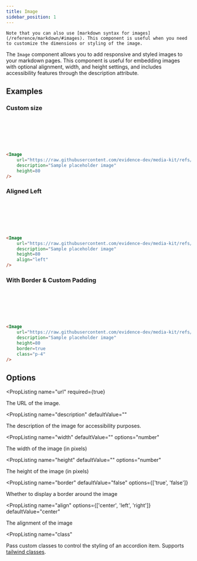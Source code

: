 ```yaml
---
title: Image
sidebar_position: 1
---
```


<Alert status=info>

    Note that you can also use [markdown syntax for images](/reference/markdown/#images). This component is useful when you need to customize the dimensions or styling of the image.
</Alert>


The `Image` component allows you to add responsive and styled images to your markdown pages. This component is useful for embedding images with optional alignment, width, and height settings, and includes accessibility features through the description attribute.

## Examples

### Custom size
<DocTab> 
    <div slot='preview'> 
    <Image url="https://raw.githubusercontent.com/evidence-dev/media-kit/refs/heads/main/png/wordmark-gray-800.png" description="Sample placeholder image"height="80" /> 
    </div>

```markdown
<Image 
    url="https://raw.githubusercontent.com/evidence-dev/media-kit/refs/heads/main/png/wordmark-gray-800.png"
    description="Sample placeholder image"
    height=80
/>
```
</DocTab>

### Aligned Left
<DocTab> 
    <div slot='preview'> 
    <Image url="https://raw.githubusercontent.com/evidence-dev/media-kit/refs/heads/main/png/wordmark-gray-800.png" description="Sample placeholder image"height="80" align=left/> 
    </div>

```markdown
<Image 
    url="https://raw.githubusercontent.com/evidence-dev/media-kit/refs/heads/main/png/wordmark-gray-800.png"
    description="Sample placeholder image"
    height=80
    align="left"
/>
```
</DocTab>

### With Border & Custom Padding
<DocTab> 
    <div slot='preview'> 
    <Image url="https://raw.githubusercontent.com/evidence-dev/media-kit/refs/heads/main/png/wordmark-gray-800.png" description="Sample placeholder image"height="80" border=true class="p-4"/> 
    </div>

```markdown
<Image 
    url="https://raw.githubusercontent.com/evidence-dev/media-kit/refs/heads/main/png/wordmark-gray-800.png" 
    description="Sample placeholder image"
    height=80
    border=true 
    class="p-4"
/> 
```
</DocTab>

## Options

<PropListing 
    name="url"
    required={true}
>
The URL of the image.
</PropListing>

<PropListing 
    name="description"
    defaultValue=""
>
The description of the image for accessibility purposes.
</PropListing>

<PropListing 
    name="width"
    defaultValue=""
    options="number"
>
The width of the image (in pixels)
</PropListing>

<PropListing 
    name="height"
    defaultValue=""
    options="number"
>
The height of the image (in pixels)
</PropListing>

<PropListing 
    name="border"
    defaultValue="false"
    options={['true', 'false']}
>
Whether to display a border around the image
</PropListing>

<PropListing 
    name="align"
    options={['center', 'left', 'right']}
    defaultValue="center"
>
The alignment of the image
</PropListing>

<PropListing
    name="class"
>

Pass custom classes to control the styling of an accordion item. Supports [tailwind classes](https://tailwindcss.com). 

</PropListing> 
